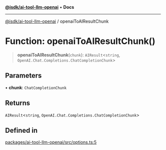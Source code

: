[**@isdk/ai-tool-llm-openai**](../README.md) • **Docs**

***

[@isdk/ai-tool-llm-openai](../globals.md) / openaiToAIResultChunk

# Function: openaiToAIResultChunk()

> **openaiToAIResultChunk**(`chunk`): `AIResult`\<`string`, `OpenAI.Chat.Completions.ChatCompletionChunk`\>

## Parameters

• **chunk**: `ChatCompletionChunk`

## Returns

`AIResult`\<`string`, `OpenAI.Chat.Completions.ChatCompletionChunk`\>

## Defined in

[packages/ai-tool-llm-openai/src/options.ts:5](https://github.com/isdk/ai-tool-llm-openai.js/blob/3fbd49844808b871a953477e899e1386a8cded30/src/options.ts#L5)
